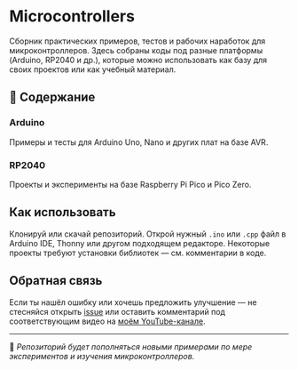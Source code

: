 # Microcontrollers

Сборник практических примеров, тестов и рабочих наработок для микроконтроллеров. Здесь собраны коды под разные платформы (Arduino, RP2040 и др.), которые можно использовать как базу для своих проектов или как учебный материал.

## 🔧 Содержание

### Arduino
Примеры и тесты для Arduino Uno, Nano и других плат на базе AVR.

### RP2040
Проекты и эксперименты на базе Raspberry Pi Pico и Pico Zero.

## Как использовать

Клонируй или скачай репозиторий. Открой нужный `.ino` или `.cpp` файл в Arduino IDE, Thonny или другом подходящем редакторе. Некоторые проекты требуют установки библиотек — см. комментарии в коде.

## Обратная связь

Если ты нашёл ошибку или хочешь предложить улучшение — не стесняйся открыть [issue](https://github.com/AlexKZWork/Microcontrollers/issues) или оставить комментарий под соответствующим видео на [моём YouTube-канале](https://www.youtube.com/@MicroCoderLab).

---

📌 *Репозиторий будет пополняться новыми примерами по мере экспериментов и изучения микроконтроллеров.*

